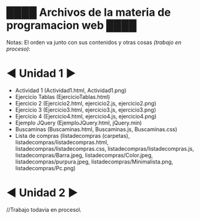 # ████ Archivos de la materia de programacion web ████

Notas:
El orden va junto con sus contenidos y otras cosas *(trabajo en proceso)*:
# ◄ Unidad 1 ►
- Actividad 1
(Actividad1.html, Actividad1.png)
- Ejercicio Tablas
(EjercicioTablas.html)
- Ejercicio 2
(Ejercicio2.html, ejercicio2.js, ejercicio2.png)
- Ejercicio 3
(Ejercicio3.html, ejercicio3.js, ejercicio3.png)
- Ejercicio 4
(Ejercicio4.html, ejercicio4.js, ejercicio4.png)
- Ejemplo JQuery
(EjemploJQuery.html, jQuery.min)
- Buscaminas
(Buscaminas.html, Buscaminas.js, Buscaminas.css)
- Lista de compras
(listadecompras (carpetas), listadecompras/listadecompras.html, listadecompras/listadecompras.css, listadecompras/listadecompras.js, listadecompras/Barra.jpeg, listadecompras/Color.jpeg, listadecompras/purpura.jpeg, listadecompras/Minimalista.png, listadecompras/Pc.png)

# ◄ Unidad 2 ►
//Trabajo todavia en proceso\\
